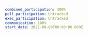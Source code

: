 ```yaml
---
combined_participation: 100%
poll_participation: Untracked
exec_participation: Untracked
communication: 100%
start_date: 2021-08-09T00:00:00.000Z
---
```

